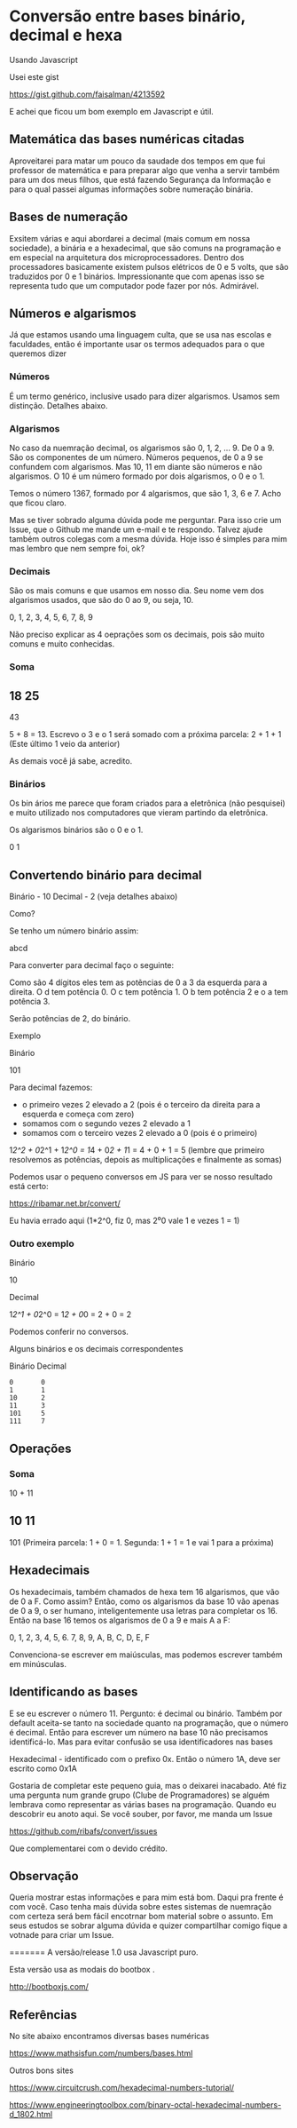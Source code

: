 # Conversão entre bases binário, decimal e hexa

Usando Javascript

Usei este gist

https://gist.github.com/faisalman/4213592

E achei que ficou um bom exemplo em Javascript e útil.

## Matemática das bases numéricas citadas

Aproveitarei para matar um pouco da saudade dos tempos em que fui professor de matemática e para preparar algo que venha a servir também para um dos meus filhos, que está fazendo Segurança da Informação e para o qual passei algumas informações sobre numeração binária.

## Bases de numeração

Exsitem várias e aqui abordarei a decimal (mais comum em nossa sociedade), a binária e a hexadecimal, que são comuns na programação e em especial na arquitetura dos microprocessadores. Dentro dos processadores basicamente existem pulsos elétricos de 0 e 5 volts, que são traduzidos por 0 e 1 binários. Impressionante que com apenas isso se representa tudo que um computador pode fazer por nós. Admirável.

## Números e algarismos

Já que estamos usando uma linguagem culta, que se usa nas escolas e faculdades, então é importante usar os termos adequados para o que queremos dizer

### Números

É um termo genérico, inclusive usado para dizer algarismos. Usamos sem distinção. Detalhes abaixo.

### Algarismos

No caso da nuemração decimal, os algarismos são 0, 1, 2, ... 9. De 0 a 9. São os componentes de um número. Números pequenos, de 0 a 9 se confundem com algarismos. Mas 10, 11 em diante são números e não algarismos. O 10 é um número formado por dois algarismos, o 0 e o 1.

Temos o número 1367, formado por 4 algarismos, que são 1, 3, 6 e 7. Acho que ficou claro.

Mas se tiver sobrado alguma dúvida pode me perguntar. Para isso crie um Issue, que o Github me mande um e-mail e te respondo. Talvez ajude também outros colegas com a mesma dúvida. Hoje isso é simples para mim mas lembro que nem sempre foi, ok?

### Decimais

São os mais comuns e que usamos em nosso dia. Seu nome vem dos algarismos usados, que são do 0 ao 9, ou seja, 10.

0, 1, 2, 3, 4, 5, 6, 7, 8, 9

Não preciso explicar as 4 oeprações som os decimais, pois são muito comuns e muito conhecidas.

### Soma

18
25
--
43

5 + 8 = 13. Escrevo o 3 e o 1 será somado com a próxima parcela:
2 + 1 + 1 (Este último 1 veio da anterior)

As demais você já sabe, acredito.

### Binários

Os bin ários me parece que foram criados para a eletrônica (não pesquisei) e muito utilizado nos computadores que vieram partindo da eletrônica.

Os algarismos binários são o 0 e o 1.

0 1

## Convertendo binário para decimal

Binário - 10
Decimal - 2 (veja detalhes abaixo)

Como?

Se tenho um número binário assim:

abcd

Para converter para decimal faço o seguinte:

Como são 4 dígitos eles tem as potẽncias de 0 a 3 da esquerda para a direita. O d tem potência 0. O c tem potência 1. O b tem potência 2 e o a tem potência 3.

Serão potências de 2, do binário.

Exemplo

Binário

101

Para decimal fazemos: 
- o primeiro vezes 2 elevado a 2 (pois é o terceiro da direita para a esquerda e começa com zero)
- somamos com o segundo vezes 2 elevado a 1
- somamos com o terceiro vezes 2 elevado a 0 (pois é o primeiro)

1*2^2 + 0*2^1 + 1*2^0 = 1*4 + 0*2 + 1*1 = 4 + 0 + 1 = 5 (lembre que primeiro resolvemos as potências, depois as multiplicações e finalmente as somas)

Podemos usar o pequeno conversos em JS para ver se nosso resultado está certo:

https://ribamar.net.br/convert/

Eu havia errado aqui (1*2^0, fiz 0, mas 2⁰0 vale 1 e vezes 1 = 1)

### Outro exemplo

Binário

10

Decimal

1*2^1 + 0*2^0 = 1*2 + 0*0 = 2 + 0 = 2

Podemos conferir no conversos.

Alguns binários e os decimais correspondentes

Binário Decimal
```
0       0
1       1
10      2
11      3
101     5
111     7
```

## Operações

### Soma

10 + 11

10
11
--
101 (Primeira parcela: 1 + 0 = 1. Segunda: 1 + 1 = 1 e vai 1 para a próxima)

## Hexadecimais

Os hexadecimais, também chamados de hexa tem 16 algarismos, que vão de 0 a F. Como assim? Então, como os algarismos da base 10 vão apenas de 0 a 9, o ser humano, inteligentemente usa letras para completar os 16. Então na base 16 temos os algarismos de 0 a 9 e mais A a F:

0, 1, 2, 3, 4, 5, 6. 7, 8, 9, A, B, C, D, E, F

Convenciona-se escrever em maiúsculas, mas podemos escrever também em minúsculas.

## Identificando as bases

E se eu escrever o número 11. Pergunto: é decimal ou binário. Também por default aceita-se tanto na sociedade quanto na programação, que o número é decimal. Então para escrever um número na base 10 não precisamos identificá-lo. Mas para evitar confusão se usa identificadores nas bases

Hexadecimal - identificado com o prefixo 0x. Então o número 1A, deve ser escrito como 0x1A

Gostaria de completar este pequeno guia, mas o deixarei inacabado. Até fiz uma pergunta num grande grupo (Clube de Programadores) se alguém lembrava como representar as várias bases na programação. Quando eu descobrir eu anoto aqui. Se você souber, por favor, me manda um Issue

https://github.com/ribafs/convert/issues

Que complementarei com o devido crédito.

## Observação

Queria mostrar estas informações e para mim está bom. Daqui pra frente é com você. Caso tenha mais dúvida sobre estes sistemas de nuemração com certeza será bem fácil encotrnar bom material sobre o assunto. Em seus estudos se sobrar alguma dúvida e quizer compartilhar comigo fique a votnade para criar um Issue.


=======
A versão/release 1.0 usa Javascript puro.

Esta versão usa as modais do bootbox .

http://bootboxjs.com/


## Referências

No site abaixo encontramos diversas bases numéricas

https://www.mathsisfun.com/numbers/bases.html

Outros bons sites

https://www.circuitcrush.com/hexadecimal-numbers-tutorial/

https://www.engineeringtoolbox.com/binary-octal-hexadecimal-numbers-d_1802.html


